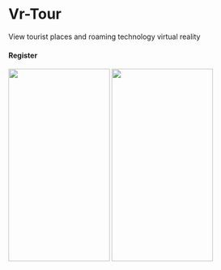 # Vr-Tour
View tourist places and roaming technology virtual reality
#### Register
<kbd><img src="https://user-images.githubusercontent.com/41602889/99835878-ec405200-2b6d-11eb-9dc2-e872ca8108b4.png" width="200" height="380"></kbd> <kbd><img src="https://user-images.githubusercontent.com/41602889/99461057-b74bb980-2939-11eb-9952-8b7132eb0277.png" width="200" height="380"></kbd>
